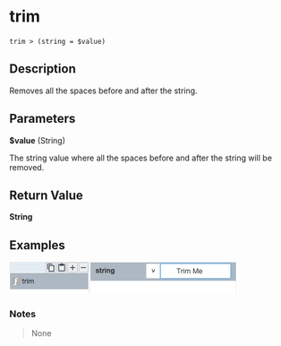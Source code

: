 # trim

	trim > (string = $value)

## Description

Removes all the spaces before and after the string.

## Parameters

**$value** (String)

The string value where all the spaces before and after the string will be removed.

## Return Value

**String**

## Examples

![](trim.png?raw=true)

### Notes
> None


